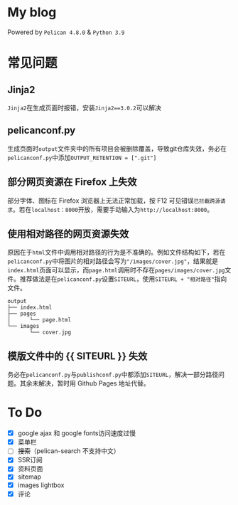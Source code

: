 # My blog

Powered by `Pelican 4.8.0` & `Python 3.9`

# 常见问题

## Jinja2

`Jinja2`在生成页面时报错，安装`Jinja2==3.0.2`可以解决

## pelicanconf.py

生成页面时`output`文件夹中的所有项目会被删除覆盖，导致git仓库失效，务必在`pelicanconf.py`中添加`OUTPUT_RETENTION = [".git"]`

## 部分网页资源在 Firefox 上失效

部分字体、图标在 Firefox 浏览器上无法正常加载，按 F12 可见错误`已拦截跨源请求`。若在`localhost：8000`开放，需要手动输入为`http://localhost:8000`。

## 使用相对路径的网页资源失效

原因在于`html`文件中调用相对路径的行为是不准确的。例如文件结构如下，若在`pelicanconf.py`中将图片的相对路径会写为`"/images/cover.jpg"`，结果就是`index.html`页面可以显示，而`page.html`调用时不存在`pages/images/cover.jpg`文件。推荐做法是在`pelicanconf.py`设置`SITEURL`，使用`SITEURL + "相对路径"`指向文件。

```
output
├── index.html
├── pages
│      └── page.html
└── images
       └── cover.jpg
```

## 模版文件中的 {{ SITEURL }} 失效

务必在`pelicanconf.py`与`publishconf.py`中都添加`SITEURL`，解决一部分路径问题。其余未解决，暂时用 Github Pages 地址代替。

# To Do

- [x] google ajax 和 google fonts访问速度过慢
- [x] 菜单栏
- [ ] ~~搜索~~（pelican-search 不支持中文）
- [x] SSR订阅
- [x] 资料页面
- [x] sitemap
- [x] images lightbox
- [x] 评论